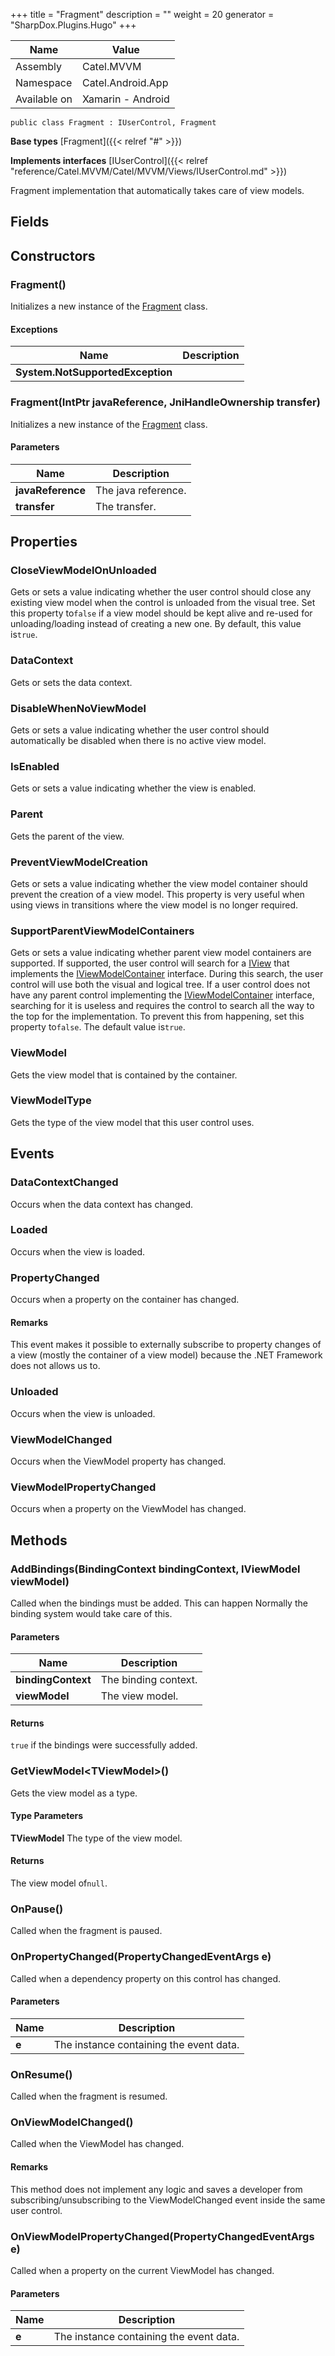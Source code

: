 

+++
title = "Fragment" 
description = ""
weight = 20
generator = "SharpDox.Plugins.Hugo"
+++

Name|Value
---|---
Assembly|Catel.MVVM
Namespace|Catel.Android.App
Available on|Xamarin - Android

```
public class Fragment : IUserControl, Fragment
```

**Base types**
[Fragment]({{&lt; relref "#" &gt;}})

**Implements interfaces**
[IUserControl]({{&lt; relref "reference/Catel.MVVM/Catel/MVVM/Views/IUserControl.md" &gt;}})

Fragment implementation that automatically takes care of view models.

## Fields

## Constructors

### Fragment()

Initializes a new instance of the [Fragment](#) class.

#### Exceptions

Name|Description
---|---
**System.NotSupportedException**|

### Fragment(IntPtr javaReference, JniHandleOwnership transfer)

Initializes a new instance of the [Fragment](#) class.

#### Parameters

Name|Description
---|---
**javaReference**|The java reference.
**transfer**|The transfer.

## Properties

### CloseViewModelOnUnloaded

Gets or sets a value indicating whether the user control should close any existing view model when the control is unloaded from the visual tree. Set this property to`false` if a view model should be kept alive and re-used for unloading/loading instead of creating a new one. By default, this value is`true`.

### DataContext

Gets or sets the data context.

### DisableWhenNoViewModel

Gets or sets a value indicating whether the user control should automatically be disabled when there is no active view model.

### IsEnabled

Gets or sets a value indicating whether the view is enabled.

### Parent

Gets the parent of the view.

### PreventViewModelCreation

Gets or sets a value indicating whether the view model container should prevent the creation of a view model. This property is very useful when using views in transitions where the view model is no longer required.

### SupportParentViewModelContainers

Gets or sets a value indicating whether parent view model containers are supported. If supported, the user control will search for a [IView](#) that implements the [IViewModelContainer](#) interface. During this search, the user control will use both the visual and logical tree. If a user control does not have any parent control implementing the [IViewModelContainer](#) interface, searching for it is useless and requires the control to search all the way to the top for the implementation. To prevent this from happening, set this property to`false`. The default value is`true`.

### ViewModel

Gets the view model that is contained by the container.

### ViewModelType

Gets the type of the view model that this user control uses.

## Events

### DataContextChanged

Occurs when the data context has changed.

### Loaded

Occurs when the view is loaded.

### PropertyChanged

Occurs when a property on the container has changed.

#### Remarks

This event makes it possible to externally subscribe to property changes of a view (mostly the container of a view model) because the .NET Framework does not allows us to.

### Unloaded

Occurs when the view is unloaded.

### ViewModelChanged

Occurs when the ViewModel property has changed.

### ViewModelPropertyChanged

Occurs when a property on the ViewModel has changed.

## Methods

### AddBindings(BindingContext bindingContext, IViewModel viewModel)

Called when the bindings must be added. This can happen Normally the binding system would take care of this.

#### Parameters

Name|Description
---|---
**bindingContext**|The binding context.
**viewModel**|The view model.

#### Returns

`true` if the bindings were successfully added.

### GetViewModel&lt;TViewModel&gt;()

Gets the view model as a type.

#### Type Parameters

**TViewModel**
The type of the view model.

#### Returns

The view model of`null`.

### OnPause()

Called when the fragment is paused.

### OnPropertyChanged(PropertyChangedEventArgs e)

Called when a dependency property on this control has changed.

#### Parameters

Name|Description
---|---
**e**|The instance containing the event data.

### OnResume()

Called when the fragment is resumed.

### OnViewModelChanged()

Called when the ViewModel has changed.

#### Remarks

This method does not implement any logic and saves a developer from subscribing/unsubscribing to the ViewModelChanged event inside the same user control.

### OnViewModelPropertyChanged(PropertyChangedEventArgs e)

Called when a property on the current ViewModel has changed.

#### Parameters

Name|Description
---|---
**e**|The instance containing the event data.

